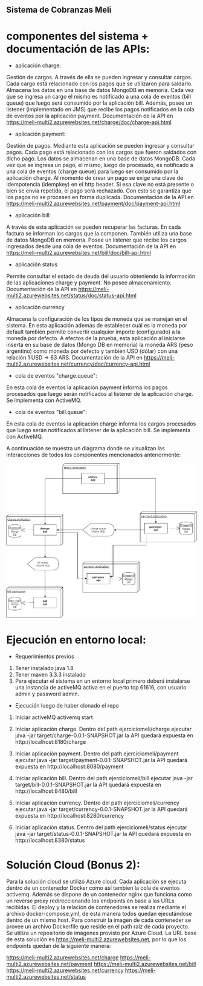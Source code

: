 ## Sistema de Cobranzas Meli

# componentes del sistema + documentación de las APIs:

* aplicación charge:

Gestión de cargos. A través de ella se pueden ingresar y consultar cargos. Cada cargo está relacionado con los pagos
que se utilizaron para saldarlo. Almacena los datos en una base de datos MongoDB en memoria. Cada vez que se ingresa un cargo el mismo
es notificado a una cola de eventos (bill queue) que luego será consumido por la aplicación bill.
Además, posee un listener (implementado en JMS) que recibe los pagos notificados en la cola de eventos por la aplicación payment.
Documentación de la API en https://meli-multi2.azurewebsites.net/charge/doc/charge-api.html

* aplicación payment:

Gestión de pagos. Mediante esta aplicación se pueden ingresar y consultar pagos. Cada pago está relacionado con los cargos que fueron
saldados con dicho pago. Los datos se almacenan en una base de datos MongoDB. Cada vez que se ingresa un pago, el mismo, luego de procesado, es notificado a una cola de eventos (charge queue) para luego ser consumido por la aplicación charge.
Al momento de crear un pago se exige una clave de idempotencia (idempkey) en el http header. Si esa clave no está presente o bien se envia repetida, el pago será rechazado. Con esto se garantiza que los pagos no se procesen en forma duplicada.
Documentación de la API en https://meli-multi2.azurewebsites.net/payment/doc/payment-api.html

* aplicación bill:

A través de esta aplicación se pueden recuperar las facturas. En cada factura se informan los cargos que la componen. También utiliza una base de datos MongoDB en memoria. Posee un listener que recibe los cargos ingresados desde una cola de eventos.
Documentación de la API en https://meli-multi2.azurewebsites.net/bill/doc/bill-api.html

* aplicación status

Permite consultar el estado de deuda del usuario obteniendo la información de las aplicaciones charge y payment. No posee almacenamiento.
Documentación de la API en https://meli-multi2.azurewebsites.net/status/doc/status-api.html

* aplicación currency

Almacena la configuración de los tipos de moneda que se manejan en el sistema. En esta aplicación además de establecer cuál es la moneda 
por default también permite convertir cualquier importe (configurado) a la moneda por defecto. A efectos de la prueba, 
esta aplicación al iniciarse inserta en su base de datos (Mongo DB en memoria) la moneda ARS (peso argentino) como moneda por defecto y 
también USD (dólar) con una relación 1 USD -> 63 ARS.
Documentación de la API en https://meli-multi2.azurewebsites.net/currency/doc/currency-api.html

* cola de eventos "charge.queue":

En esta cola de eventos la aplicación payment informa los pagos procesados que luego serán notificados al listener de la aplicación charge. Se implementa con ActiveMQ.

* cola de eventos "bill.queue":

En esta cola de eventos la aplicación charge informa los cargos procesados que luego serán notificados al listener de la aplicación bill. Se implementa con ActiveMQ.

A continuación se muestra un diagrama donde se visualizan las interacciones de todos los componentes mencionados anteriormente:

![alt text](https://github.com/diejavrom/ejerciciomeli/blob/master/melisystem.png)

# Ejecución en entorno local:

* Requerimientos previos
1) Tener instalado java 1.8
2) Tener maven 3.3.3 instalado 
3) Para ejecutar el sistema en un entorno local primero deberá instalarse una instancia de activeMQ activa en el puerto tcp 61616, con usuario admin y password admin.

* Ejecución luego de haber clonado el repo
1) Iniciar activeMQ 
   activemq start

2) Iniciar aplicación charge. Dentro del path ejerciciomeli/charge ejecutar
   java -jar target/charge-0.0.1-SNAPSHOT.jar
   la API quedará expuesta en http://localhost:8180/charge
   
3) Iniciar aplicación payment. Dentro del path ejerciciomeli/payment ejecutar
   java -jar target/payment-0.0.1-SNAPSHOT.jar
   la API quedará expuesta en http://localhost:8080/payment
   
4) Iniciar aplicación bill. Dentro del path ejerciciomeli/bill ejecutar
   java -jar target/bill-0.0.1-SNAPSHOT.jar
   la API quedará expuesta en http://localhost:8480/bill

5) Iniciar aplicación currency. Dentro del path ejerciciomeli/currency ejecutar
   java -jar target/currency-0.0.1-SNAPSHOT.jar
   la API quedará expuesta en http://localhost:8280/currency

5) Iniciar aplicación status. Dentro del path ejerciciomeli/status ejecutar
   java -jar target/status-0.0.1-SNAPSHOT.jar
   la API quedará expuesta en http://localhost:8380/status

# Solución Cloud (Bonus 2):

Para la solución cloud se utilizó Azure cloud. Cada aplicación se ejecuta dentro de un contenedor Docker como así tambien
la cola de eventos activemq. Además se dispone de un contenedor nginx que funciona como un reverse proxy redireccionando
los endpoints en base a las URLs recibidas.
El deploy y la relación de contenedores se realiza mediante el archivo docker-compose.yml, de esta manera todos quedan
ejecutándose dentro de un mismo host.
Para construir la imagen de cada conteneder se provee un archivo Dockerfile que reside en el path raíz de cada proyecto.
Se utiliza un repositorio de imágenes provisto por Azure Cloud.
La URL base de esta solución es https://meli-multi2.azurewebsites.net, por lo que los endpoints quedan de la siguiente manera:

https://meli-multi2.azurewebsites.net/charge
https://meli-multi2.azurewebsites.net/payment
https://meli-multi2.azurewebsites.net/bill
https://meli-multi2.azurewebsites.net/currency
https://meli-multi2.azurewebsites.net/status


